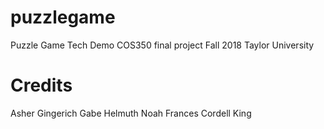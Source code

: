 # puzzlegame
Puzzle Game Tech Demo
COS350 final project
Fall 2018
Taylor University

# Credits
Asher Gingerich
Gabe Helmuth
Noah Frances
Cordell King
